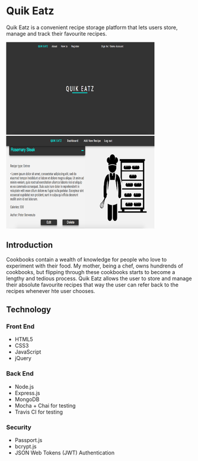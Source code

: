 <h1>Quik Eatz</h1>

Quik Eatz is a convenient recipe storage platform that lets users store, manage and track their favourite recipes.

<img src="/public/icons/start-display.png" width="400" height="250"> <img src="/public/icons/my-recipes.png" width="400" height="250">

<h2>Introduction</h2>

Cookbooks contain a wealth of knowledge for people who love to experiment with their food. My mother, being a chef, owns hundrends of cookbooks, but flipping through these cookbooks starts to become a lengthy and tedious process. Quik Eatz allows the user to store and manage their absolute favourite recipes that way the user can refer back to the recipes whenever hte user chooses.

<h2>Technology</h2>

<h3>Front End</h3>

- HTML5
- CSS3
- JavaScript
- jQuery

<h3>Back End</h3>

- Node.js
- Express.js
- MongoDB
- Mocha + Chai for testing
- Travis CI for testing

<h3>Security</h3>

- Passport.js
- bcrypt.js
- JSON Web Tokens (JWT) Authentication


